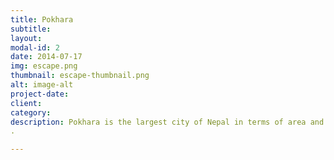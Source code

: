 ```yaml
---
title: Pokhara
subtitle: 
layout: 
modal-id: 2
date: 2014-07-17
img: escape.png
thumbnail: escape-thumbnail.png
alt: image-alt
project-date: 
client: 
category: 
description: Pokhara is the largest city of Nepal in terms of area and often refereed as the tourism capital of nepal
.

---
```

